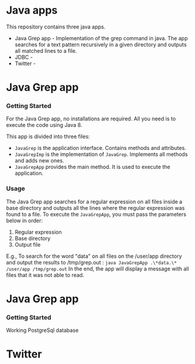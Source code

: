 # Java apps
This repository contains three java apps.
- Java Grep app - Implementation of the grep command in java. The app searches for a text pattern recursively in a given directory and outputs all matched lines to a file.
- JDBC -
- Twitter - 

# Java Grep app
### Getting Started
For the Java Grep app, no installations are required. All you need is to execute the code using Java 8.

This app is divided into three files:
 - `JavaGrep` is the application interface. Contains methods and attributes.
 - `JavaGrepImp` is the implementation of `JavaGrep`. Implements all methods and adds new ones.
 - `JavaGrepApp` provides the main method. It is used to execute the application.

### Usage
The Java Grep app searches for a regular expression on all files inside a base directory and outputs all the lines where the regular expression was found to a file.
To execute the `JavaGrepApp`, you must pass the parameters below in order:
 1. Regular expression
 2. Base directory
 3. Output file

E.g., To search for the word "data" on all files on the /user/app directory and output the results to /tmp/grep.out :
 `java JavaGrepApp .\*data.\* /user/app /tmp/grep.out`
 In the end, the app will display a message with all files that it was not able to read.
 # Java Grep app
 ### Getting Started
 Working PostgreSql database
 # Twitter
<!--stackedit_data:
eyJoaXN0b3J5IjpbLTQ2NzU2OTk4OSwxODY3MTQxNzI3LC0xNj
k4ODAxMjU3LDIwNDE0NDI5NjVdfQ==
-->
